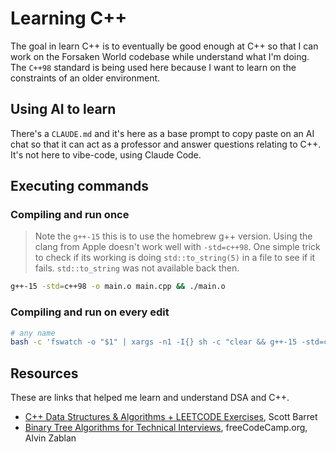 # Learning C++

The goal in learn C++ is to eventually be good enough at C++ so that I can work on the Forsaken World codebase while understand what I'm doing. The `C++98` standard is being used here because I want to learn on the constraints of an older environment.

## Using AI to learn

There's a `CLAUDE.md` and it's here as a base prompt to copy paste on an AI chat so that it can act as a professor and answer questions relating to C++. It's not here to vibe-code, using Claude Code.

## Executing commands

### Compiling and run once

> Note the `g++-15` this is to use the homebrew g++ version. Using the clang from Apple doesn't work well with `-std=c++98`. One simple trick to check if its working is doing `std::to_string(5)` in a file to see if it fails. `std::to_string` was not available back then.

```sh
g++-15 -std=c++98 -o main.o main.cpp && ./main.o
```

### Compiling and run on every edit

```sh
# any name
bash -c 'fswatch -o "$1" | xargs -n1 -I{} sh -c "clear && g++-15 -std=c++98 -o main.o \"$1\" && ./main.o"' _ binary-tree.cpp
```

## Resources

These are links that helped me learn and understand DSA and C++.

- [C++ Data Structures & Algorithms + LEETCODE Exercises](https://www.udemy.com/course/data-structures-algorithms-cpp), Scott Barret
- [Binary Tree Algorithms for Technical Interviews](https://www.youtube.com/watch?v=fAAZixBzIAI), freeCodeCamp.org, Alvin Zablan
